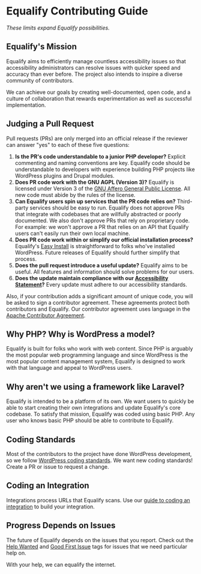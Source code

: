 # Equalify Contributing Guide

_These limits expand Equalify possibilities._

## Equalify's Mission

Equalify aims to efficiently manage countless accessibility issues so that accessibility administrators can resolve issues with quicker speed and accuracy than ever before. The project also intends to inspire a diverse community of contributors. 

We can achieve our goals by creating well-documented, open code, and a culture of collaboration that rewards experimentation as well as successful implementation.

## Judging a Pull Request

Pull requests (PRs) are only merged into an official release if the reviewer can answer "yes" to each of these five questions:

1. **Is the PR's code understandable to a junior PHP developer?** Explicit commenting and naming conventions are key. Equalify code should be understandable to developers with experience building PHP projects like WordPress plugins and Drupal modules.
2. **Does PR code work with the GNU AGPL (Version 3)?** Equalify is licensed under Version 3 of the [GNU Affero General Public License](/LICENSE). All new code must abide by the rules of the license.
3. **Can Equalify users spin up services that the PR code relies on?** Third-party services should be easy to run. Equalify does not approve PRs that integrate with codebases that are willfully abstracted or poorly documented. We also don't approve PRs that rely on proprietary code. For example: we won't approve a PR that relies on an API that Equalify users can't easily run their own local machine.
4. **Does PR code work within or simplify our official installation process?** Equalify's [Easy Install](/README.md#easy-install) is straightforward to folks who've installed WordPress. Future releases of Equalify should further simplify that process. 
5. **Does the pull request introduce a useful update?** Equalify aims to be useful. All features and information should solve problems for our users.
6. **Does the update maintain compliance with our [Accessibility Statement](/ACCESSIBILITY.md)?** Every update must adhere to our accessibility standards.

Also, if your contribution adds a significant amount of unique code, you will be asked to sign a contributor agreement. These agreements protect both contributors and Equalify. Our contributor agreement uses language in the [Apache Contributor Agreement](https://www.apache.org/licenses/icla.pdf). 

## Why PHP? Why is WordPress a model?

Equalify is built for folks who work with web content. Since PHP is arguably the most popular web programming language and since WordPress is the most popular content management system, Equalify is designed to work with that language and appeal to WordPress users.

## Why aren't we using a framework like Laravel?

Equalify is intended to be a platform of its own. We want users to quickly be able to start creating their own integrations and update Equalify's core codebase. To satisfy that mission, Equalify was coded using basic PHP. Any user who knows basic PHP should be able to contribute to Equalify.

## Coding Standards

Most of the contributors to the project have done WordPress development, so we follow [WordPress coding standards](https://github.com/WordPress/WordPress-Coding-Standards). We want new coding standards! Create a PR or issue to request a change.

## Coding an Integration

Integrations process URLs that Equalify scans. Use our [guide to coding an integration](https://github.com/EqualifyEverything/equalify/wiki/Coding-an-Integration) to build your integration.

## Progress Depends on Issues

The future of Equalify depends on the issues that you report. Check out the [Help Wanted](https://github.com/EqualifyEverything/equalify/issues?q=is%3Aissue+is%3Aopen+label%3A%22help+wanted%22) and [Good First Issue](https://github.com/EqualifyEverything/equalify/issues?q=is%3Aissue+is%3Aopen+label%3A%22good+first+issue%22) tags for issues that we need particular help on. 

With your help, we can equalify the internet.